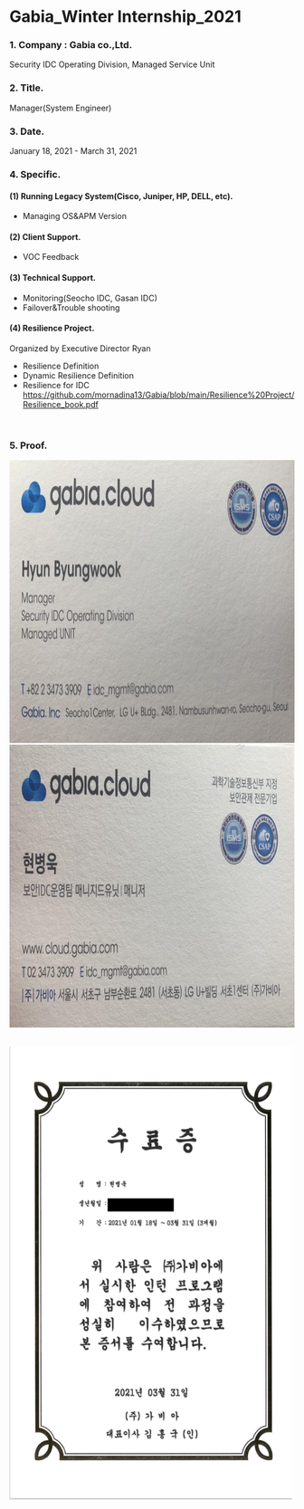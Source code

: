 # Gabia_Winter Internship_2021
### 1. Company : Gabia co.,Ltd.
Security IDC Operating Division, Managed Service Unit
<br>
### 2. Title.
Manager(System Engineer)
<br>
### 3. Date.
January 18, 2021 - March 31, 2021
<br>
### 4. Specific.
#### (1) Running Legacy System(Cisco, Juniper, HP, DELL, etc).
- Managing OS&APM Version
#### (2) Client Support.
- VOC Feedback
#### (3) Technical Support.
- Monitoring(Seocho IDC, Gasan IDC)
- Failover&Trouble shooting
#### (4) Resilience Project.
Organized by Executive Director Ryan
- Resilience Definition
- Dynamic Resilience Definition
- Resilience for IDC<br>
https://github.com/mornadina13/Gabia/blob/main/Resilience%20Project/Resilience_book.pdf
<br>

### 5. Proof.
<p align="left"><img src="https://github.com/mornadina13/Gabia/blob/main/Certificates/Eng.jpeg" witdh="800" height="500" /><img src="https://github.com/mornadina13/Gabia/blob/main/Certificates/Kor.jpeg" witdh="800" height="500" /></p>
<br>
<img src="https://github.com/mornadina13/Gabia/blob/main/Certificates/Gabia.png" width="500" height="800" />
